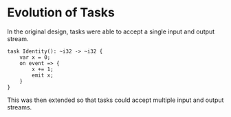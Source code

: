 # Evolution of Tasks

In the original design, tasks were able to accept a single input and output stream.

```
task Identity(): ~i32 -> ~i32 {
    var x = 0;
    on event => {
        x += 1;
        emit x;
    }
}
```

This was then extended so that tasks could accept multiple input and output streams.


